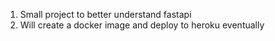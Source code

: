 1) Small project to better understand fastapi
2) Will create a docker image and deploy to heroku eventually